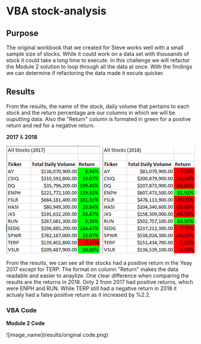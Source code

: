 # VBA stock-analysis

## Purpose

The original workbook that we created for Steve works well with a small sample size of stocks. While it could work on a data set with thousands of stock it could take a long time to execute. In this challenge we will refactor the Module 2 solution to loop through all the data at once. With the findings we can determine if refactoring the data made it excute quicker.

## Results

From the results, the name of the stock, daily volume that pertains to each stock and the return percentage are our columns in which we will be ouputting data. Also the "Return" column is formated in green for a positve return and red for a negative return.

__2017__ & __2018__

![image_name](results/2017.png) ![image_name](results/2018.png)

From the results, we can see all the stocks had a positive return in the Yeay 2017 except for TERP. The format on column "Return" makes the data readable and easier to anaylize. One clear difference when comparing the results are the returns in 2018. Only 2 from 2017 had positive returns, which were ENPH and RUN. While TERP still had a negative return in 2018 it actualy had a false positive return as it increased by %2.2.

### VBA  Code

__Module 2 Code__

![image_name](results/original code.png)





